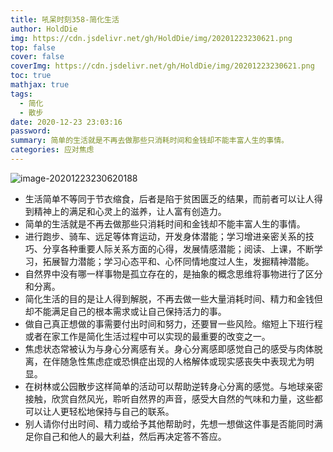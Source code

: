 ```yaml
---
title: 吼呆时刻358-简化生活
author: HoldDie
img: https://cdn.jsdelivr.net/gh/HoldDie/img/20201223230621.png
top: false
cover: false
coverImg: https://cdn.jsdelivr.net/gh/HoldDie/img/20201223230621.png
toc: true
mathjax: true
tags:
  - 简化
  - 散步
date: 2020-12-23 23:03:16
password:
summary: 简单的生活就是不再去做那些只消耗时间和金钱却不能丰富人生的事情。
categories: 应对焦虑
---
```


![image-20201223230620188](https://cdn.jsdelivr.net/gh/HoldDie/img/20201223230621.png)



- 生活简单不等同于节衣缩食，后者是陷于贫困匮乏的结果，而前者可以让人得到精神上的满足和心灵上的滋养，让人富有创造力。
- 简单的生活就是不再去做那些只消耗时间和金钱却不能丰富人生的事情。
- 进行跑步、骑车、远足等体育运动，开发身体潜能；学习增进亲密关系的技巧、分享各种重要人际关系方面的心得，发展情感潜能；阅读、上课，不断学习，拓展智力潜能；学习心态平和、心怀同情地度过人生，发掘精神潜能。
- 自然界中没有哪一样事物是孤立存在的，是抽象的概念思维将事物进行了区分和分离。
- 简化生活的目的是让人得到解脱，不再去做一些大量消耗时间、精力和金钱但却不能满足自己的根本需求或让自己保持活力的事。
- 做自己真正想做的事需要付出时间和努力，还要冒一些风险。缩短上下班行程或者在家工作是简化生活过程中可以实现的最重要的改变之一。
- 焦虑状态常被认为与身心分离感有关。身心分离感即感觉自己的感受与肉体脱离，在伴随急性焦虑症或恐惧症出现的人格解体或现实感丧失中表现尤为明显。
- 在树林或公园散步这样简单的活动可以帮助逆转身心分离的感觉。与地球亲密接触，欣赏自然风光，聆听自然界的声音，感受大自然的气味和力量，这些都可以让人更轻松地保持与自己的联系。
- 别人请你付出时间、精力或给予其他帮助时，先想一想做这件事是否能同时满足你自己和他人的最大利益，然后再决定答不答应。
